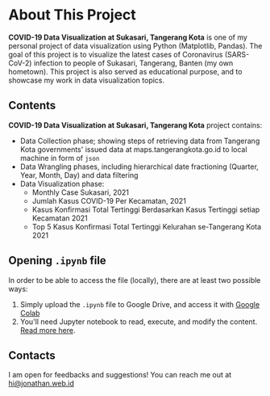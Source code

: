 # About This Project
**COVID-19 Data Visualization at Sukasari, Tangerang Kota** is one of my personal project of data visualization using Python (Matplotlib, Pandas). The goal of this project is to visualize the latest cases of Coronavirus (SARS-CoV-2) infection to people of Sukasari, Tangerang, Banten (my own hometown). This project is also served as educational purpose, and to showcase my work in data visualization topics.

## Contents
**COVID-19 Data Visualization at Sukasari, Tangerang Kota** project contains:
- Data Collection phase; showing steps of retrieving data from Tangerang Kota governments' issued data at maps.tangerangkota.go.id to local machine in form of `json` 
- Data Wrangling phases, including hierarchical date fractioning (Quarter, Year, Month, Day) and data filtering 
- Data Visualization phase:
  * Monthly Case Sukasari, 2021
  * Jumlah Kasus COVID-19 Per Kecamatan, 2021
  * Kasus Konfirmasi Total Tertinggi Berdasarkan Kasus Tertinggi setiap Kecamatan 2021
  * Top 5 Kasus Konfirmasi Total Tertinggi Kelurahan se-Tangerang Kota 2021

## Opening `.ipynb` file
In order to be able to access the file (locally), there are at least two possible ways:
1. Simply upload the `.ipynb` file to Google Drive, and access it with [Google Colab](https://colab.research.google.com/) 
2. You'll need Jupyter notebook to read, execute, and modify the content. [Read more here](https://jupyter.org/install).

## Contacts
I am open for feedbacks and suggestions! You can reach me out at hi@jonathan.web.id 
